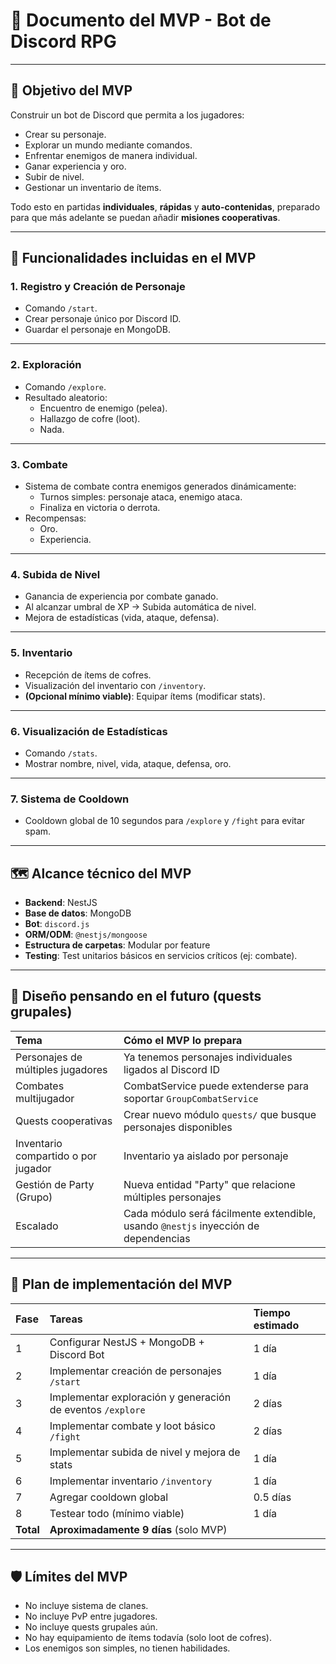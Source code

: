 # 📄 **Documento del MVP - Bot de Discord RPG**

---

## 🎯 Objetivo del MVP

Construir un bot de Discord que permita a los jugadores:

- Crear su personaje.
- Explorar un mundo mediante comandos.
- Enfrentar enemigos de manera individual.
- Ganar experiencia y oro.
- Subir de nivel.
- Gestionar un inventario de ítems.

Todo esto en partidas **individuales**, **rápidas** y **auto-contenidas**, preparado para que más adelante se puedan añadir **misiones cooperativas**.

---

## 📌 Funcionalidades incluidas en el MVP

### 1. Registro y Creación de Personaje

- Comando `/start`.
- Crear personaje único por Discord ID.
- Guardar el personaje en MongoDB.

---

### 2. Exploración

- Comando `/explore`.
- Resultado aleatorio:
  - Encuentro de enemigo (pelea).
  - Hallazgo de cofre (loot).
  - Nada.

---

### 3. Combate

- Sistema de combate contra enemigos generados dinámicamente:
  - Turnos simples: personaje ataca, enemigo ataca.
  - Finaliza en victoria o derrota.
- Recompensas:
  - Oro.
  - Experiencia.

---

### 4. Subida de Nivel

- Ganancia de experiencia por combate ganado.
- Al alcanzar umbral de XP → Subida automática de nivel.
- Mejora de estadísticas (vida, ataque, defensa).

---

### 5. Inventario

- Recepción de ítems de cofres.
- Visualización del inventario con `/inventory`.
- **(Opcional mínimo viable)**: Equipar ítems (modificar stats).

---

### 6. Visualización de Estadísticas

- Comando `/stats`.
- Mostrar nombre, nivel, vida, ataque, defensa, oro.

---

### 7. Sistema de Cooldown

- Cooldown global de 10 segundos para `/explore` y `/fight` para evitar spam.

---

## 🗺️ Alcance técnico del MVP

- **Backend**: NestJS
- **Base de datos**: MongoDB
- **Bot**: `discord.js`
- **ORM/ODM**: `@nestjs/mongoose`
- **Estructura de carpetas**: Modular por feature
- **Testing**: Test unitarios básicos en servicios críticos (ej: combate).

---

## 🧩 Diseño pensando en el futuro (quests grupales)

| Tema                                | Cómo el MVP lo prepara                                                             |
| :---------------------------------- | :--------------------------------------------------------------------------------- |
| Personajes de múltiples jugadores   | Ya tenemos personajes individuales ligados al Discord ID                           |
| Combates multijugador               | CombatService puede extenderse para soportar `GroupCombatService`                  |
| Quests cooperativas                 | Crear nuevo módulo `quests/` que busque personajes disponibles                     |
| Inventario compartido o por jugador | Inventario ya aislado por personaje                                                |
| Gestión de Party (Grupo)            | Nueva entidad "Party" que relacione múltiples personajes                           |
| Escalado                            | Cada módulo será fácilmente extendible, usando `@nestjs` inyección de dependencias |

---

## 🚀 Plan de implementación del MVP

| Fase      | Tareas                                                     | Tiempo estimado |
| :-------- | :--------------------------------------------------------- | :-------------- |
| 1         | Configurar NestJS + MongoDB + Discord Bot                  | 1 día           |
| 2         | Implementar creación de personajes `/start`                | 1 día           |
| 3         | Implementar exploración y generación de eventos `/explore` | 2 días          |
| 4         | Implementar combate y loot básico `/fight`                 | 2 días          |
| 5         | Implementar subida de nivel y mejora de stats              | 1 día           |
| 6         | Implementar inventario `/inventory`                        | 1 día           |
| 7         | Agregar cooldown global                                    | 0.5 días        |
| 8         | Testear todo (mínimo viable)                               | 1 día           |
| **Total** | **Aproximadamente 9 días** (solo MVP)                      |

---

## 🛡️ Límites del MVP

- No incluye sistema de clanes.
- No incluye PvP entre jugadores.
- No incluye quests grupales aún.
- No hay equipamiento de ítems todavía (solo loot de cofres).
- Los enemigos son simples, no tienen habilidades.

